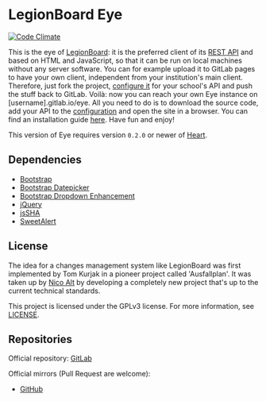 # LegionBoard Eye

[![Code Climate](https://codeclimate.com/github/legionboard/eye/badges/gpa.svg)](https://codeclimate.com/github/legionboard/eye)

This is the eye of [LegionBoard](https://legionboard.dorfbrunnen.eu):
it is the preferred client of its
[REST API](https://gitlab.com/legionboard/heart)
and based on HTML and JavaScript,
so that it can be run on local machines without any server software.
You can for example upload it to GitLab pages to have your own client,
independent from your institution's main client.
Therefore,
just fork the project,
[configure it](src/config/configuration-template.js) for your school's API
and push the stuff back to GitLab.
Voilà: now you can reach your own Eye instance on [username].gitlab.io/eye.
All you need to do is to download the source code,
add your API to the [configuration](src/config/configuration-template.js)
and open the site in a browser.
You can find an installation guide [here](install/english.md).
Have fun and enjoy!

This version of Eye requires version `0.2.0` or newer of
[Heart](https://gitlab.com/legionboard/heart). 


## Dependencies

* [Bootstrap](https://getbootstrap.com/)
* [Bootstrap Datepicker](https://eonasdan.github.io/bootstrap-datetimepicker/)
* [Bootstrap Dropdown Enhancement](https://behigh.github.io/bootstrap_dropdowns_enhancement/)
* [jQuery](https://jquery.com/)
* [jsSHA](https://caligatio.github.io/jsSHA/)
* [SweetAlert](https://t4t5.github.io/sweetalert/)

## License

The idea for a changes management system like LegionBoard was first
implemented by Tom Kurjak in a pioneer project called 'Ausfallplan'.
It was taken up by [Nico Alt](mailto:nicoalt@posteo.org) by developing a
completely new project that's up to the current technical standards.

This project is licensed under the GPLv3 license.
For more information, see [LICENSE](./LICENSE).

## Repositories

Official repository:
[GitLab](https://gitlab.com/legionboard/eye)

Official mirrors (Pull Request are welcome):
* [GitHub](https://github.com/legionboard/eye)
